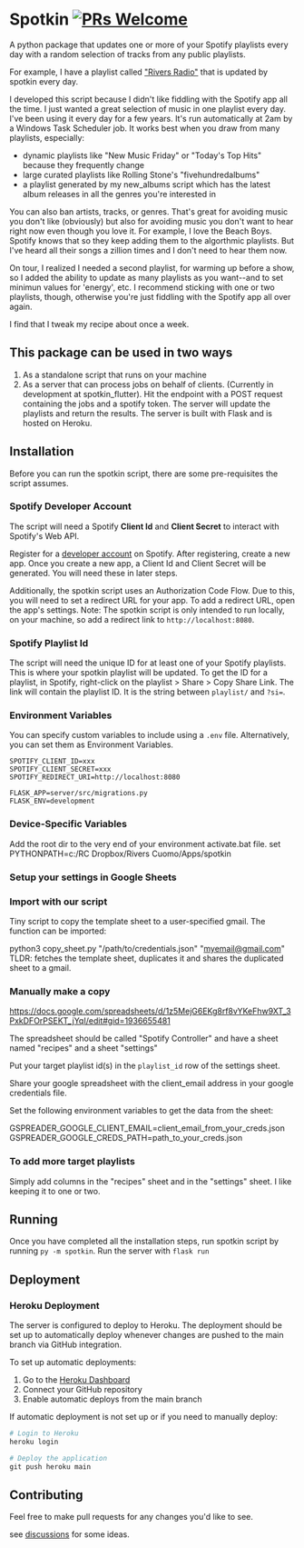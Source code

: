 # Spotkin [![PRs Welcome](https://img.shields.io/badge/PRs-welcome-brightgreen.svg?style=flat-square)](https://makeapullrequest.com)

A python package that updates one or more of your Spotify playlists every day with a random selection of tracks from any public playlists.

For example, I have a playlist called ["Rivers Radio"](https://open.spotify.com/playlist/1HaQfSGjNzIsiC5qOsCUcW?si=861bc59c458b4b0a) that is updated by spotkin every day.

I developed this script because I didn't like fiddling with the Spotify app all the time. I just wanted a great selection of music in one playlist every day. I've been using it every day for a few years. It's run automatically at 2am by a Windows Task Scheduler job. It works best when you draw from many playlists, especially:

- dynamic playlists like "New Music Friday" or "Today's Top Hits" because they frequently change
- large curated playlists like Rolling Stone's "fivehundredalbums"
- a playlist generated by my new_albums script which has the latest album releases in all the genres you're interested in  

You can also ban artists, tracks, or genres. That's great for avoiding music you don't like (obviously) but also for avoiding music you don't want to hear right now even though you love it. For example, I love the Beach Boys. Spotify knows that so they keep adding them to the algorthmic playlists. But I've heard all their songs a zillion times and I don't need to hear them now.

On tour, I realized I needed a second playlist, for warming up before a show, so I added the ability to update as many playlists as you want--and to set minimun values for 'energy', etc. I recommend sticking with one or two playlists, though, otherwise you're just fiddling with the Spotify app all over again.

I find that I tweak my recipe about once a week.

## This package can be used in two ways

1. As a standalone script that runs on your machine
2. As a server that can process jobs on behalf of clients. (Currently in development at spotkin_flutter). Hit the endpoint with a POST request containing the jobs and a spotify token. The server will update the playlists and return the results. The server is built with Flask and is hosted on Heroku.

## Installation

Before you can run the spotkin script, there are some pre-requisites the script assumes.

### Spotify Developer Account

The script will need a Spotify **Client Id** and **Client Secret** to interact with Spotify's Web API.

Register for a [developer account](https://developer.spotify.com) on Spotify. After registering, create a new app. Once you create a new app, a Client Id and Client Secret will be generated. You will need these in later steps.

Additionally, the spotkin script uses an Authorization Code Flow. Due to this, you will need to set a redirect URL for your app. To add a redirect URL, open the app's settings. Note: The spotkin script is only intended to run locally, on your machine, so add a redirect link to `http://localhost:8080`.

### Spotify Playlist Id

The script will need the unique ID for at least one of your Spotify playlists. This is where your spotkin playlist will be updated. To get the ID for a playlist, in Spotify, right-click on the playlist > Share > Copy Share Link. The link will contain the playlist ID. It is the string between `playlist/` and `?si=`.

### Environment Variables

You can specify custom variables to include using a `.env` file.  Alternatively, you can set them as Environment Variables.

```
SPOTIFY_CLIENT_ID=xxx
SPOTIFY_CLIENT_SECRET=xxx
SPOTIFY_REDIRECT_URI=http://localhost:8080

FLASK_APP=server/src/migrations.py
FLASK_ENV=development
```

### Device-Specific Variables

Add the root dir to the very end of your environment activate.bat file.
set PYTHONPATH=c:/RC Dropbox/Rivers Cuomo/Apps/spotkin

### Setup your settings in Google Sheets

### Import with our script

Tiny script to copy the template sheet to a user-specified gmail.
The function can be imported:

python3 copy_sheet.py "/path/to/credentials.json" "<myemail@gmail.com>"
TLDR: fetches the template sheet, duplicates it and shares the duplicated sheet to a gmail.

### Manually make a copy

<https://docs.google.com/spreadsheets/d/1z5MejG6EKg8rf8vYKeFhw9XT_3PxkDFOrPSEKT_jYqI/edit#gid=1936655481>

The spreadsheet should be called "Spotify Controller" and have a sheet named "recipes" and a sheet "settings"

Put your target playlist id(s) in the `playlist_id` row of the settings sheet.

Share your google spreadsheet with the client_email address in your google credentials file.

Set the following environment variables to get the data from the sheet:

GSPREADER_GOOGLE_CLIENT_EMAIL=client_email_from_your_creds.json
GSPREADER_GOOGLE_CREDS_PATH=path_to_your_creds.json

### To add more target playlists

Simply add columns in the "recipes" sheet and in the "settings" sheet. I like keeping it to one or two.

## Running

Once you have completed all the installation steps, run spotkin script by running `py -m spotkin`.
Run the server with `flask run`

## Deployment

### Heroku Deployment

The server is configured to deploy to Heroku. The deployment should be set up to automatically deploy whenever changes are pushed to the main branch via GitHub integration.

To set up automatic deployments:

1. Go to the [Heroku Dashboard](https://dashboard.heroku.com/apps/spotkin/deploy/github)
2. Connect your GitHub repository
3. Enable automatic deploys from the main branch

If automatic deployment is not set up or if you need to manually deploy:

```powershell
# Login to Heroku
heroku login

# Deploy the application
git push heroku main
```

## Contributing

Feel free to make pull requests for any changes you'd like to see.  

see [discussions](https://github.com/riverscuomo/spotkin/discussions/11) for some ideas.
